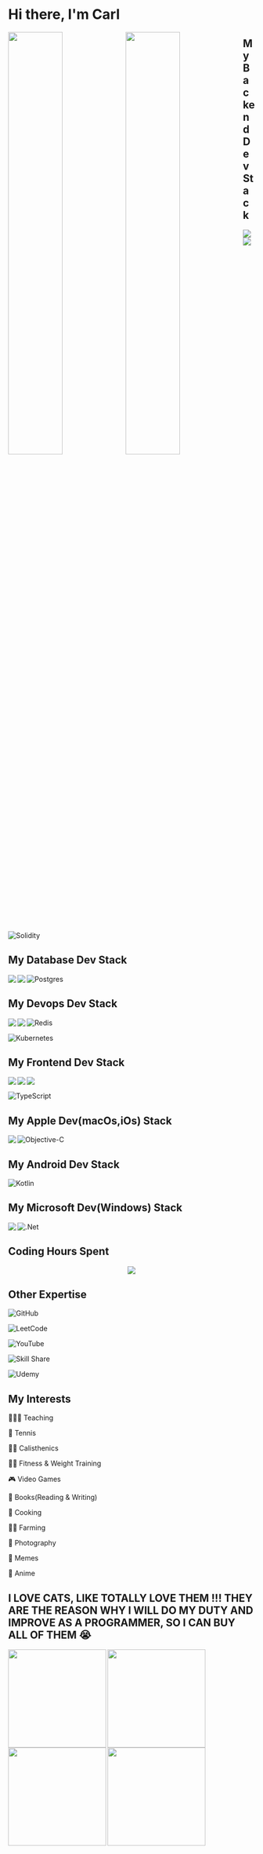 # Hi there, I'm Carl

<img align ="left" width="47%" src="https://github-readme-stats.vercel.app/api?username=NykuluzC&show_icons=true&theme=great-gatsby" />

<img align ="left" width="47%" src="https://github-readme-stats.vercel.app/api/top-langs/?username=NykuluzC&layout=compact&theme=great-gatsby" />


## My Backend Dev Stack
<img align ="left" src="https://img.shields.io/badge/java-%23ED8B00.svg?style=for-the-badge&logo=openjdk&logoColor=white" />

<img align ="left" src="https://img.shields.io/badge/swift-F54A2A?style=for-the-badge&logo=swift&logoColor=white" />


![Solidity](https://img.shields.io/badge/Solidity-%23363636.svg?style=for-the-badge&logo=solidity&logoColor=white)

## My Database Dev Stack

<img align ="left" src="https://img.shields.io/badge/mysql-%2300f.svg?style=for-the-badge&logo=mysql&logoColor=white" />

<img align ="left" src="https://img.shields.io/badge/sqlite-%2307405e.svg?style=for-the-badge&logo=sqlite&logoColor=white" />



![Postgres](https://img.shields.io/badge/postgres-%23316192.svg?style=for-the-badge&logo=postgresql&logoColor=white)


## My Devops Dev Stack


<img align ="left" src="https://img.shields.io/badge/docker-%230db7ed.svg?style=for-the-badge&logo=docker&logoColor=white" />


<img align ="left" src="https://img.shields.io/badge/jenkins-%232C5263.svg?style=for-the-badge&logo=jenkins&logoColor=white" />



![Redis](https://img.shields.io/badge/redis-%23DD0031.svg?style=for-the-badge&logo=redis&logoColor=white)


![Kubernetes](https://img.shields.io/badge/kubernetes-%23326ce5.svg?style=for-the-badge&logo=kubernetes&logoColor=white)

## My Frontend Dev Stack

<img align ="left" src="https://img.shields.io/badge/html5-%23E34F26.svg?style=for-the-badge&logo=html5&logoColor=white" />


<img align ="left" src="https://img.shields.io/badge/css3-%231572B6.svg?style=for-the-badge&logo=css3&logoColor=white" />


<img src="https://img.shields.io/badge/javascript-%23323330.svg?style=for-the-badge&logo=javascript&logoColor=%23F7DF1E" />

![TypeScript](https://img.shields.io/badge/typescript-%23007ACC.svg?style=for-the-badge&logo=typescript&logoColor=white)

## My Apple Dev(macOs,iOs) Stack

<img align ="left" src="https://img.shields.io/badge/swift-F54A2A?style=for-the-badge&logo=swift&logoColor=white" />

![Objective-C](https://img.shields.io/badge/OBJECTIVE--C-%233A95E3.svg?style=for-the-badge&logo=apple&logoColor=white)


## My Android Dev Stack

![Kotlin](https://img.shields.io/badge/kotlin-%237F52FF.svg?style=for-the-badge&logo=kotlin&logoColor=white)


## My Microsoft Dev(Windows) Stack

<img align ="left" src="https://img.shields.io/badge/c%23-%23239120.svg?style=for-the-badge&logo=c-sharp&logoColor=white" />

![.Net](https://img.shields.io/badge/.NET-5C2D91?style=for-the-badge&logo=.net&logoColor=white)

## Coding Hours Spent
<center> <img src="https://github-readme-stats.vercel.app/api/wakatime?username=@NykuluzC)](https://github.com/anuraghazra/github-readme-stats" />
</center>

## Other Expertise

![GitHub](https://img.shields.io/badge/github-%23121011.svg?style=for-the-badge&logo=github&logoColor=white)

![LeetCode](https://img.shields.io/badge/LeetCode-000000?style=for-the-badge&logo=LeetCode&logoColor=#d16c06)

![YouTube](https://img.shields.io/badge/YouTube-%23FF0000.svg?style=for-the-badge&logo=YouTube&logoColor=white)

![Skill Share](https://img.shields.io/badge/Skill%20share-002333?style=for-the-badge&logo=skillshare&logoColor=00FF84)

![Udemy](https://img.shields.io/badge/Udemy-A435F0?style=for-the-badge&logo=Udemy&logoColor=white)


## My Interests
👨🏽‍🏫 Teaching

🎾 Tennis

🤸🏾 Calisthenics

🏋🏽 Fitness & Weight Training

🎮 Video Games

📖 Books(Reading & Writing)

🥘 Cooking

👩‍🌾 Farming

📸 Photography

🐸 Memes

🥸 Anime







## I LOVE CATS, LIKE TOTALLY LOVE THEM !!! THEY ARE THE REASON WHY I WILL DO MY DUTY AND IMPROVE AS A PROGRAMMER, SO I CAN BUY ALL OF THEM 😭
<img align ="left" width ="200" height="200" src="https://github.com/NykuluzC/NykuluzC/assets/109895517/8d0c9803-605d-4b9c-aa00-14b66dfb78af" />

<img align ="left" width="200" height="200" src="https://github.com/NykuluzC/NykuluzC/assets/109895517/a5473355-4d52-43a0-9ee0-9325067be5e2" />


<img align ="left" width="200" height="200" src="https://github.com/NykuluzC/NykuluzC/assets/109895517/6fc9a97c-131d-4896-944d-3db9f4a789cb" />

<img align ="left" width="200" height="200" src="https://github.com/NykuluzC/NykuluzC/assets/109895517/4788652c-9c76-4fb3-b2a3-334ad2a14e14" />


